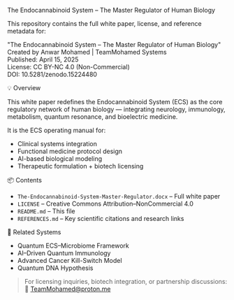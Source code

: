 The Endocannabinoid System – The Master Regulator of Human Biology

This repository contains the full white paper, license, and reference metadata for:

"The Endocannabinoid System – The Master Regulator of Human Biology"
Created by Anwar Mohamed | TeamMohamed Systems  
Published: April 15, 2025  
License: CC BY-NC 4.0 (Non-Commercial)  
DOI: 10.5281/zenodo.15224480

💡 Overview

This white paper redefines the Endocannabinoid System (ECS) as the core regulatory network of human biology — integrating neurology, immunology, metabolism, quantum resonance, and bioelectric medicine.

It is the ECS operating manual for:
- Clinical systems integration
- Functional medicine protocol design
- AI-based biological modeling
- Therapeutic formulation + biotech licensing

📦 Contents
- `The-Endocannabinoid-System-Master-Regulator.docx` – Full white paper
- `LICENSE` – Creative Commons Attribution–NonCommercial 4.0
- `README.md` – This file
- `REFERENCES.md` – Key scientific citations and research links

🧬 Related Systems
- Quantum ECS–Microbiome Framework
- AI–Driven Quantum Immunology
- Advanced Cancer Kill-Switch Model
- Quantum DNA Hypothesis


> For licensing inquiries, biotech integration, or partnership discussions:  
> 📧 TeamMohamed@proton.me 

